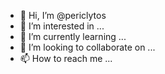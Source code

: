 - 👋 Hi, I’m @periclytos
- 👀 I’m interested in ...
- 🌱 I’m currently learning ...
- 💞️ I’m looking to collaborate on ...
- 📫 How to reach me ...

<!---
periclytos/periclytos is a ✨ special ✨ repository because its `README.md` (this file) appears on your GitHub profile.
You can click the Preview link to take a look at your changes.
--->
